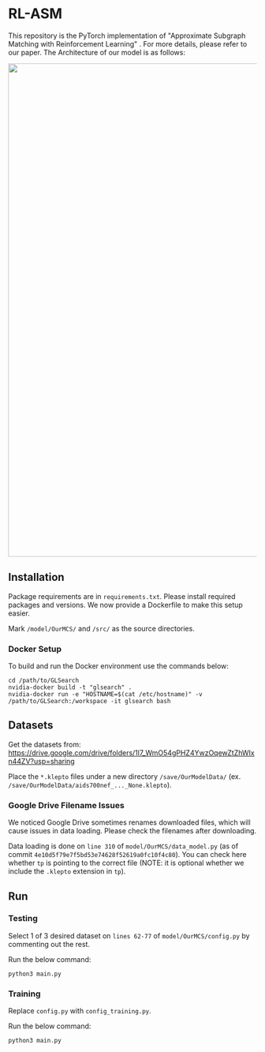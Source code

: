 # RL-ASM
This repository is the PyTorch implementation of "Approximate Subgraph Matching with Reinforcement Learning" . For more details, please refer to our paper.
The Architecture of our model is as follows:
 <p align =“center”>
    <image  src=framework_0516.jpg width=1000 />
 </p>

## Installation

Package requirements are in `requirements.txt`. Please install required packages and versions. We now provide a Dockerfile to make this setup easier.

Mark `/model/OurMCS/` and `/src/` as the source directories.

### Docker Setup

To build and run the Docker environment use the commands below:
```
cd /path/to/GLSearch
nvidia-docker build -t "glsearch" .
nvidia-docker run -e "HOSTNAME=$(cat /etc/hostname)" -v /path/to/GLSearch:/workspace -it glsearch bash
```

## Datasets

Get the datasets from: https://drive.google.com/drive/folders/1l7_WmO54gPHZ4YwzOqewZtZhWIxn44ZV?usp=sharing

Place the `*.klepto` files under a new directory `/save/OurModelData/` (ex. `/save/OurModelData/aids700nef_..._None.klepto`).

### Google Drive Filename Issues

We noticed Google Drive sometimes renames downloaded files, which will cause issues in data loading. Please check the filenames after downloading.

Data loading is done on `line 310` of `model/OurMCS/data_model.py` (as of commit `4e10d5f79e7f5bd53e74628f52619a0fc10f4c80`). You can check here whether `tp` is pointing to the correct file (NOTE: it is optional whether we include the `.klepto` extension in `tp`).

## Run

### Testing

Select 1 of 3 desired dataset on `lines 62-77` of `model/OurMCS/config.py` by commenting out the rest.

Run the below command:
```
python3 main.py
```
### Training

Replace `config.py` with `config_training.py`.

Run the below command:
```
python3 main.py
```
